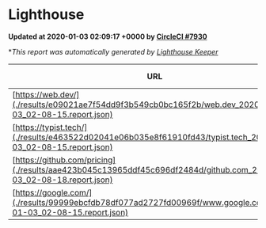 
# Lighthouse

**Updated at 2020-01-03 02:09:17 +0000 by [CircleCI #7930](https://circleci.com/gh/ItinerisLtd/lighthouse-keeper-example/7930)**

**This report was automatically generated by [Lighthouse Keeper](https://github.com/itinerisltd/lighthouse-keeper)*

| URL | Performance | Accessibility | Best Practices | SEO | PWA | Updated At |
| --- | --- | --- | --- | --- | --- | --- |
| [https://web.dev/](./results/e09021ae7f54dd9f3b549cb0bc165f2b/web.dev_2020-01-03_02-08-15.report.json) | 0.94 | 0.88 | 1 | 1 | 0.93 | 2020-01-03T02:08:15.364Z |
| [https://typist.tech/](./results/e463522d02041e06b035e8f61910fd43/typist.tech_2020-01-03_02-08-15.report.json) | 0.98 | 0.92 | 0.79 | 1 | 0.59 | 2020-01-03T02:08:15.915Z |
| [https://github.com/pricing](./results/aae423b045c13965ddf45c696df2484d/github.com_2020-01-03_02-08-18.report.json) | 0.82 | 0.93 | 0.93 | 0.9 | 0.56 | 2020-01-03T02:08:18.191Z |
| [https://google.com/](./results/99999ebcfdb78df077ad2727fd00969f/www.google.com_2020-01-03_02-08-15.report.json) | 0.93 | 0.86 | 0.93 | 0.92 | 0.56 | 2020-01-03T02:08:15.387Z |
